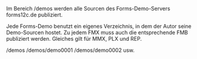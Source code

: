 Im Bereich /demos werden alle Sourcen des Forms-Demo-Servers forms12c.de publiziert.

Jede Forms-Demo benutzt ein eigenes Verzeichnis, in dem der Autor seine Demo-Sourcen hostet.
Zu jedem FMX muss auch die entsprechende FMB publiziert werden. Gleiches gilt für MMX, PLX und REP.

/demos
/demos/demo0001
/demos/demo0002
usw.
